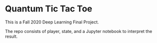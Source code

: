 # Quantum Tic Tac Toe

This is a Fall 2020 Deep Learning Final Project. 

The repo consists of player, state, and a Jupyter notebook to interpret the result. 